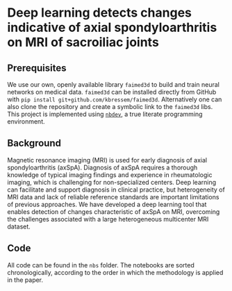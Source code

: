 # Deep learning detects changes indicative of axial spondyloarthritis on MRI of sacroiliac joints

## Prerequisites
We use our own, openly available library `faimed3d` to build and train neural networks on medical data. `faimed3d` can be installed directly from GitHub with `pip install git+github.com/kbressem/faimed3d`. Alternatively one can also clone the repository and create a symbolic link to the `faimed3d` libs.   
This project is implemented using [`nbdev`](https://nbdev.fast.ai/), a true literate programming environment. 

## Background
Magnetic resonance imaging (MRI) is used for early diagnosis of axial spondyloarthritis (axSpA). Diagnosis of axSpA requires a thorough knowledge of typical imaging findings and experience in rheumatologic imaging, which is challenging for non-specialized centers. Deep learning can facilitate and support diagnosis in clinical practice, but heterogeneity of MRI data and lack of reliable reference standards are important limitations of previous approaches.
We have developed a deep learning tool that enables detection of changes characteristic of axSpA on MRI, overcoming the challenges associated with a large heterogeneous multicenter MRI dataset. 

## Code
All code can be found in the `nbs` folder. The notebooks are sorted chronologically, according to the order in which the methodology is applied in the paper. 
